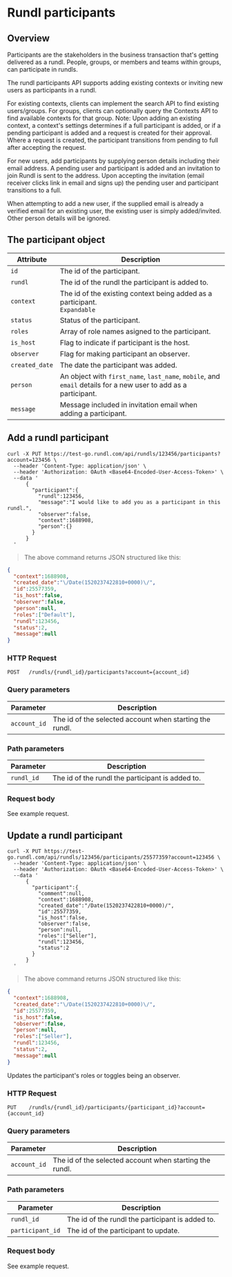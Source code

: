 # Rundl participants

## Overview

Participants are the stakeholders in the business transaction that's getting delivered as a rundl. People, groups, or members and teams within groups, can participate in rundls.

The rundl participants API supports adding existing contexts or inviting new users as participants in a rundl. 

For existing contexts, clients can implement the search API to find existing users/groups. For groups, clients can optionally query the Contexts API to find available contexts for that group. Note: Upon adding an existing context, a context's settings determines if a full participant is added, or if a pending participant is added and a request is created for their approval. Where a request is created, the participant transitions from pending to full after accepting the request.

For new users, add participants by supplying person details including their email address. A pending user and participant is added and an invitation to join Rundl is sent to the address. Upon accepting the invitation (email receiver clicks link in email and signs up) the pending user and participant transitions to a full. 

<aside class="warning">When attempting to add a new user, if the supplied email is already a verified email for an existing user, the existing user is simply added/invited. Other person details will be ignored.</aside>

## The participant object

Attribute | Description
--------- | -----------
`id` | The id of the participant.
`rundl` | The id of the rundl the participant is added to.
`context` | The id of the existing context being added as a participant. <br/>`Expandable`
`status` | Status of the participant. 
`roles` | Array of role names asigned to the participant.
`is_host` | Flag to indicate if participant is the host.
`observer` | Flag for making participant an observer.
`created_date` | The date the participant was added.
`person` | An object with `first_name`, `last_name`, `mobile`, and `email` details for a new user to add as a participant.
`message` | Message included in invitation email when adding a participant.

## Add a rundl participant

```shell
curl -X PUT https://test-go.rundl.com/api/rundls/123456/participants?account=123456 \ 
  --header 'Content-Type: application/json' \
  --header 'Authorization: OAuth <Base64-Encoded-User-Access-Token>' \
  --data '
      {
        "participant":{
          "rundl":123456,
          "message":"I would like to add you as a participant in this rundl.",
          "observer":false,
          "context":1688908,
          "person":{}
        }
      }
  '
```

> The above command returns JSON structured like this:

```json
{
  "context":1688908,
  "created_date":"\/Date(1520237422810+0000)\/",
  "id":25577359,
  "is_host":false,
  "observer":false,
  "person":null,
  "roles":["Default"],
  "rundl":123456,
  "status":2,
  "message":null
}
```

### HTTP Request

`POST	/rundls/{rundl_id}/participants?account={account_id}`

### Query parameters

Parameter | Description
--------- | -----------
`account_id` | The id of the selected account when starting the rundl.

### Path parameters

Parameter | Description
--------- | -----------
`rundl_id` | The id of the rundl the participant is added to.

### Request body

See example request.


## Update a rundl participant

```shell
curl -X PUT https://test-go.rundl.com/api/rundls/123456/participants/25577359?account=123456 \ 
  --header 'Content-Type: application/json' \
  --header 'Authorization: OAuth <Base64-Encoded-User-Access-Token>' \
  --data '
      {
        "participant":{
          "comment":null,
          "context":1688908,
          "created_date":"/Date(1520237422810+0000)/",
          "id":25577359,
          "is_host":false,
          "observer":false,
          "person":null,
          "roles":["Seller"],
          "rundl":123456,
          "status":2
        }
      }
  '
```

> The above command returns JSON structured like this:

```json
{
  "context":1688908,
  "created_date":"\/Date(1520237422810+0000)\/",
  "id":25577359,
  "is_host":false,
  "observer":false,
  "person":null,
  "roles":["Seller"],
  "rundl":123456,
  "status":2,
  "message":null
}
```

Updates the participant's roles or toggles being an observer.

### HTTP Request

`PUT	/rundls/{rundl_id}/participants/{participant_id}?account={account_id}`

### Query parameters

Parameter | Description
--------- | -----------
`account_id` | The id of the selected account when starting the rundl.

### Path parameters

Parameter | Description
--------- | -----------
`rundl_id` | The id of the rundl the participant is added to.
`participant_id` | The id of the participant to update.

### Request body

See example request.
